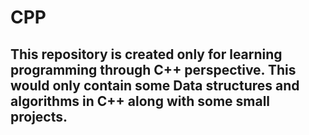 # CPP
## This repository is created only for learning programming through C++ perspective. This would only contain some Data structures and algorithms in C++ along with some small projects.

